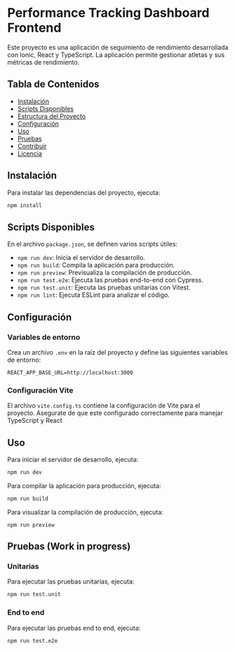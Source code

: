 # Performance Tracking Dashboard Frontend

Este proyecto es una aplicación de seguimiento de rendimiento desarrollada con Ionic, React y TypeScript. La aplicación permite gestionar atletas y sus métricas de rendimiento.

## Tabla de Contenidos

-   [Instalación](#instalación)
-   [Scripts Disponibles](#scripts-disponibles)
-   [Estructura del Proyecto](#estructura-del-proyecto)
-   [Configuración](#configuración)
-   [Uso](#uso)
-   [Pruebas](#pruebas)
-   [Contribuir](#contribuir)
-   [Licencia](#licencia)

## Instalación

Para instalar las dependencias del proyecto, ejecuta:

```sh
npm install
```

## Scripts Disponibles

En el archivo `package.json`, se definen varios scripts útiles:

-   `npm run dev`: Inicia el servidor de desarrollo.
-   `npm run build`: Compila la aplicación para producción.
-   `npm run preview`: Previsualiza la compilación de producción.
-   `npm run test.e2e`: Ejecuta las pruebas end-to-end con Cypress.
-   `npm run test.unit`: Ejecuta las pruebas unitarias con Vitest.
-   `npm run lint`: Ejecuta ESLint para analizar el código.

## Configuración

### Variables de entorno

Crea un archivo `.env` en la raíz del proyecto y define las siguientes variables de entorno:

```
REACT_APP_BASE_URL=http://localhost:3000
```

### Configuración Vite

El archivo `vite.config.ts` contiene la configuración de Vite para el proyecto. Asegurate de que este configurado correctamente para manejar TypeScript y React

## Uso

Para iniciar el servidor de desarrollo, ejecuta:

```sh
npm run dev
```

Para compilar la aplicación para producción, ejecuta:

```sh
npm run build
```

Para visualizar la compilación de producción, ejecuta:

`npm run preview`

## Pruebas (Work in progress)

### Unitarias

Para ejecutar las pruebas unitarias, ejecuta:

```sh
npm run test.unit
```

### End to end

Para ejecutar las pruebas end to end, ejecuta:

```sh
npm run test.e2e
```
